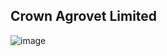 ## Crown Agrovet Limited
![image](https://github.com/user-attachments/assets/b496f67d-3ae6-4138-8ed0-f9f0c9347837)
